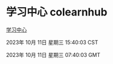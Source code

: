 # 学习中心 colearnhub
[学习中心](http://219.139.196.251:56308/colearnhub/)

2023年 10月 11日 星期三 15:40:03 CST

2023年 10月 11日 星期三 07:40:03 GMT
